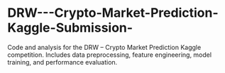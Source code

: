 # DRW---Crypto-Market-Prediction-Kaggle-Submission-
Code and analysis for the DRW – Crypto Market Prediction Kaggle competition. Includes data preprocessing, feature engineering, model training, and performance evaluation. 
